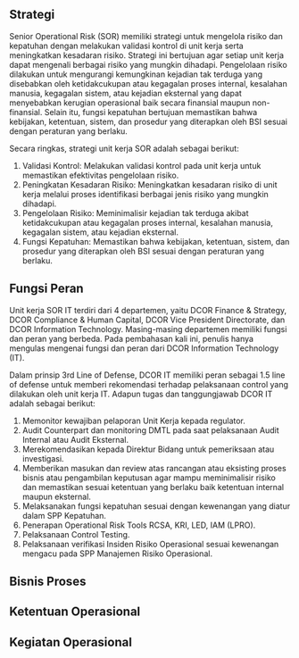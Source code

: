 ## Strategi

Senior Operational Risk (SOR) memiliki strategi untuk mengelola risiko dan kepatuhan dengan melakukan validasi kontrol di unit kerja serta meningkatkan kesadaran risiko. Strategi ini bertujuan agar setiap unit kerja dapat mengenali berbagai risiko yang mungkin dihadapi. Pengelolaan risiko dilakukan untuk mengurangi kemungkinan kejadian tak terduga yang disebabkan oleh ketidakcukupan atau kegagalan proses internal, kesalahan manusia, kegagalan sistem, atau kejadian eksternal yang dapat menyebabkan kerugian operasional baik secara finansial maupun non-finansial. Selain itu, fungsi kepatuhan bertujuan memastikan bahwa kebijakan, ketentuan, sistem, dan prosedur yang diterapkan oleh BSI sesuai dengan peraturan yang berlaku.

Secara ringkas, strategi unit kerja SOR adalah sebagai berikut:

1. Validasi Kontrol: Melakukan validasi kontrol pada unit kerja untuk memastikan efektivitas pengelolaan risiko.
2. Peningkatan Kesadaran Risiko: Meningkatkan kesadaran risiko di unit kerja melalui proses identifikasi berbagai jenis risiko yang mungkin dihadapi.
3. Pengelolaan Risiko: Meminimalisir kejadian tak terduga akibat ketidakcukupan atau kegagalan proses internal, kesalahan manusia, kegagalan sistem, atau kejadian eksternal.
4. Fungsi Kepatuhan: Memastikan bahwa kebijakan, ketentuan, sistem, dan prosedur yang diterapkan oleh BSI sesuai dengan peraturan yang berlaku.

## Fungsi Peran

Unit kerja SOR IT terdiri dari 4 departemen, yaitu DCOR Finance & Strategy, DCOR Compliance & Human Capital, DCOR Vice President Directorate, dan DCOR Information Technology. Masing-masing departemen memiliki fungsi dan peran yang berbeda. Pada pembahasan kali ini, penulis hanya mengulas mengenai fungsi dan peran dari DCOR Information Technology (IT).

Dalam prinsip 3rd Line of Defense, DCOR IT memiliki peran sebagai 1.5 line of defense untuk memberi rekomendasi terhadap pelaksanaan control yang dilakukan oleh unit kerja IT. Adapun tugas dan tanggungjawab DCOR IT adalah sebagai berikut:

1. Memonitor kewajiban pelaporan Unit Kerja kepada regulator.
2. Audit Counterpart dan monitoring DMTL pada saat pelaksanaan Audit Internal atau Audit Eksternal.
3. Merekomendasikan kepada Direktur Bidang untuk pemeriksaan atau investigasi.
4. Memberikan masukan dan review atas rancangan atau eksisting proses bisnis atau pengambilan keputusan agar mampu meminimalisir risiko dan memastikan sesuai ketentuan yang berlaku baik ketentuan internal maupun eksternal.
5. Melaksanakan fungsi kepatuhan sesuai dengan kewenangan yang diatur dalam SPP Kepatuhan.
6. Penerapan Operational Risk Tools RCSA, KRI, LED, IAM (LPRO).
7. Pelaksanaan Control Testing.
8. Pelaksanaan verifikasi Insiden Risiko Operasional sesuai kewenangan mengacu pada SPP Manajemen Risiko Operasional.


## Bisnis Proses

## Ketentuan Operasional

## Kegiatan Operasional
